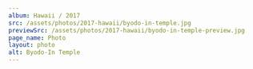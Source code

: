 ```yaml
---
album: Hawaii / 2017
src: /assets/photos/2017-hawaii/byodo-in-temple.jpg
previewSrc: /assets/photos/2017-hawaii/byodo-in-temple-preview.jpg
page_name: Photo
layout: photo
alt: Byodo-In Temple
---
```

